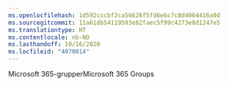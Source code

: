 ```yaml
---
ms.openlocfilehash: 1d592cccbf2ca56626f5fd6e6c7c8d4064416a0d
ms.sourcegitcommit: 11a61db54119503e82faec5f99c4273e8d1247e5
ms.translationtype: HT
ms.contentlocale: nb-NO
ms.lasthandoff: 10/16/2020
ms.locfileid: "4070014"
---
```

<span data-ttu-id="07b00-101">Microsoft 365-grupper</span><span class="sxs-lookup"><span data-stu-id="07b00-101">Microsoft 365 Groups</span></span>